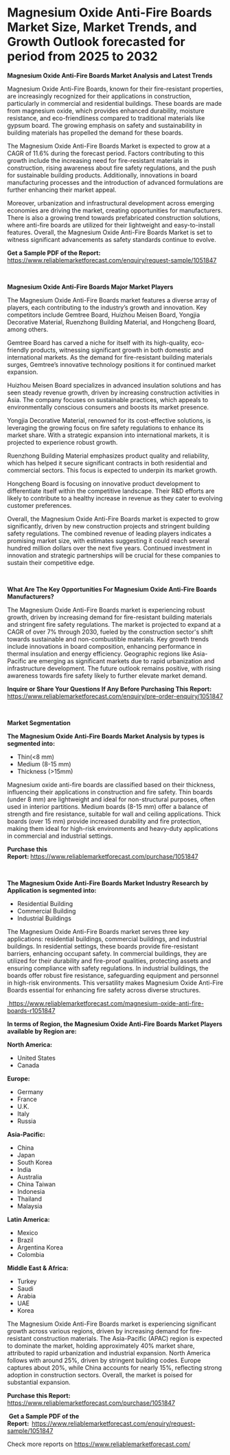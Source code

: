 <p><h1>Magnesium Oxide Anti-Fire Boards Market Size, Market Trends, and Growth Outlook forecasted for period from 2025 to 2032</h1></p><p><strong>Magnesium Oxide Anti-Fire Boards Market Analysis and Latest Trends</strong></p>
<p><p>Magnesium Oxide Anti-Fire Boards, known for their fire-resistant properties, are increasingly recognized for their applications in construction, particularly in commercial and residential buildings. These boards are made from magnesium oxide, which provides enhanced durability, moisture resistance, and eco-friendliness compared to traditional materials like gypsum board. The growing emphasis on safety and sustainability in building materials has propelled the demand for these boards.</p><p>The Magnesium Oxide Anti-Fire Boards Market is expected to grow at a CAGR of 11.6% during the forecast period. Factors contributing to this growth include the increasing need for fire-resistant materials in construction, rising awareness about fire safety regulations, and the push for sustainable building products. Additionally, innovations in board manufacturing processes and the introduction of advanced formulations are further enhancing their market appeal. </p><p>Moreover, urbanization and infrastructural development across emerging economies are driving the market, creating opportunities for manufacturers. There is also a growing trend towards prefabricated construction solutions, where anti-fire boards are utilized for their lightweight and easy-to-install features. Overall, the Magnesium Oxide Anti-Fire Boards Market is set to witness significant advancements as safety standards continue to evolve.</p></p>
<p><strong>Get a Sample PDF of the Report:&nbsp;</strong> <a href="https://www.reliablemarketforecast.com/enquiry/request-sample/1051847?utm_campaign=1108&utm_medium=2&utm_source=Github&utm_content=ia&utm_term=16012025&utm_id=magnesium-oxide-anti-fire-boards">https://www.reliablemarketforecast.com/enquiry/request-sample/1051847</a></p>
<p>&nbsp;</p>
<p><strong>Magnesium Oxide Anti-Fire Boards Major Market Players</strong></p>
<p><p>The Magnesium Oxide Anti-Fire Boards market features a diverse array of players, each contributing to the industry’s growth and innovation. Key competitors include Gemtree Board, Huizhou Meisen Board, Yongjia Decorative Material, Ruenzhong Building Material, and Hongcheng Board, among others.</p><p>Gemtree Board has carved a niche for itself with its high-quality, eco-friendly products, witnessing significant growth in both domestic and international markets. As the demand for fire-resistant building materials surges, Gemtree’s innovative technology positions it for continued market expansion.</p><p>Huizhou Meisen Board specializes in advanced insulation solutions and has seen steady revenue growth, driven by increasing construction activities in Asia. The company focuses on sustainable practices, which appeals to environmentally conscious consumers and boosts its market presence.</p><p>Yongjia Decorative Material, renowned for its cost-effective solutions, is leveraging the growing focus on fire safety regulations to enhance its market share. With a strategic expansion into international markets, it is projected to experience robust growth.</p><p>Ruenzhong Building Material emphasizes product quality and reliability, which has helped it secure significant contracts in both residential and commercial sectors. This focus is expected to underpin its market growth.</p><p>Hongcheng Board is focusing on innovative product development to differentiate itself within the competitive landscape. Their R&D efforts are likely to contribute to a healthy increase in revenue as they cater to evolving customer preferences.</p><p>Overall, the Magnesium Oxide Anti-Fire Boards market is expected to grow significantly, driven by new construction projects and stringent building safety regulations. The combined revenue of leading players indicates a promising market size, with estimates suggesting it could reach several hundred million dollars over the next five years. Continued investment in innovation and strategic partnerships will be crucial for these companies to sustain their competitive edge.</p></p>
<p>&nbsp;</p>
<p><strong>What Are The Key Opportunities For Magnesium Oxide Anti-Fire Boards Manufacturers?</strong></p>
<p><p>The Magnesium Oxide Anti-Fire Boards market is experiencing robust growth, driven by increasing demand for fire-resistant building materials and stringent fire safety regulations. The market is projected to expand at a CAGR of over 7% through 2030, fueled by the construction sector's shift towards sustainable and non-combustible materials. Key growth trends include innovations in board composition, enhancing performance in thermal insulation and energy efficiency. Geographic regions like Asia-Pacific are emerging as significant markets due to rapid urbanization and infrastructure development. The future outlook remains positive, with rising awareness towards fire safety likely to further elevate market demand.</p></p>
<p><strong>Inquire or Share Your Questions If Any Before Purchasing This Report:</strong> <a href="https://www.reliablemarketforecast.com/enquiry/pre-order-enquiry/1051847?utm_campaign=1108&utm_medium=2&utm_source=Github&utm_content=ia&utm_term=16012025&utm_id=magnesium-oxide-anti-fire-boards">https://www.reliablemarketforecast.com/enquiry/pre-order-enquiry/1051847</a></p>
<p>&nbsp;</p>
<p><strong>Market Segmentation</strong></p>
<p><strong>The Magnesium Oxide Anti-Fire Boards Market Analysis by types is segmented into:</strong></p>
<p><ul><li>Thin(<8 mm)</li><li>Medium (8-15 mm)</li><li>Thickness (>15mm)</li></ul></p>
<p><p>Magnesium oxide anti-fire boards are classified based on their thickness, influencing their applications in construction and fire safety. Thin boards (under 8 mm) are lightweight and ideal for non-structural purposes, often used in interior partitions. Medium boards (8-15 mm) offer a balance of strength and fire resistance, suitable for wall and ceiling applications. Thick boards (over 15 mm) provide increased durability and fire protection, making them ideal for high-risk environments and heavy-duty applications in commercial and industrial settings.</p></p>
<p><strong>Purchase this Report:&nbsp;</strong><a href="https://www.reliablemarketforecast.com/purchase/1051847?utm_campaign=1108&utm_medium=2&utm_source=Github&utm_content=ia&utm_term=16012025&utm_id=magnesium-oxide-anti-fire-boards">https://www.reliablemarketforecast.com/purchase/1051847</a></p>
<p>&nbsp;</p>
<p><strong>The Magnesium Oxide Anti-Fire Boards Market Industry Research by Application is segmented into:</strong></p>
<p><ul><li>Residential Building</li><li>Commercial Building</li><li>Industrial Buildings</li></ul></p>
<p><p>The Magnesium Oxide Anti-Fire Boards market serves three key applications: residential buildings, commercial buildings, and industrial buildings. In residential settings, these boards provide fire-resistant barriers, enhancing occupant safety. In commercial buildings, they are utilized for their durability and fire-proof qualities, protecting assets and ensuring compliance with safety regulations. In industrial buildings, the boards offer robust fire resistance, safeguarding equipment and personnel in high-risk environments. This versatility makes Magnesium Oxide Anti-Fire Boards essential for enhancing fire safety across diverse structures.</p></p>
<p><a href="https://www.reliablemarketforecast.com/magnesium-oxide-anti-fire-boards-r1051847?utm_campaign=1108&utm_medium=2&utm_source=Github&utm_content=ia&utm_term=16012025&utm_id=magnesium-oxide-anti-fire-boards">&nbsp;https://www.reliablemarketforecast.com/magnesium-oxide-anti-fire-boards-r1051847</a></p>
<p><strong>In terms of Region, the Magnesium Oxide Anti-Fire Boards Market Players available by Region are:</strong></p>
<p>
    <p> <strong> North America: </strong>
        <ul>
            <li>United States</li>
            <li>Canada</li>
        </ul>
        </p> 
    <p> <strong> Europe: </strong>
        <ul>
            <li>Germany</li>
            <li>France</li>
            <li>U.K.</li>
            <li>Italy</li>
            <li>Russia</li>
        </ul>
        </p> 
    <p> <strong> Asia-Pacific: </strong>
        <ul>
            <li>China</li>
            <li>Japan</li>
            <li>South Korea</li>
            <li>India</li>
            <li>Australia</li>
            <li>China Taiwan</li>
            <li>Indonesia</li>
            <li>Thailand</li>
            <li>Malaysia</li>
        </ul>
        </p> 
    <p> <strong> Latin America: </strong>
        <ul>
            <li>Mexico</li>
            <li>Brazil</li>
            <li>Argentina Korea</li>
            <li>Colombia</li>
        </ul>
        </p> 
    <p> <strong> Middle East & Africa: </strong>
        <ul>
            <li>Turkey</li>
            <li>Saudi</li>
            <li>Arabia</li>
            <li>UAE</li>
            <li>Korea</li>
        </ul>
    </p>
    </p>
<p><p>The Magnesium Oxide Anti-Fire Boards market is experiencing significant growth across various regions, driven by increasing demand for fire-resistant construction materials. The Asia-Pacific (APAC) region is expected to dominate the market, holding approximately 40% market share, attributed to rapid urbanization and industrial expansion. North America follows with around 25%, driven by stringent building codes. Europe captures about 20%, while China accounts for nearly 15%, reflecting strong adoption in construction sectors. Overall, the market is poised for substantial expansion.</p></p>
<p><strong>Purchase this Report: </strong><a href="https://www.reliablemarketforecast.com/purchase/1051847?utm_campaign=1108&utm_medium=2&utm_source=Github&utm_content=ia&utm_term=16012025&utm_id=magnesium-oxide-anti-fire-boards">https://www.reliablemarketforecast.com/purchase/1051847</a></p>
<p>&nbsp;<strong>Get a Sample PDF of the Report:&nbsp;&nbsp;</strong><a href="https://www.reliablemarketforecast.com/enquiry/request-sample/1051847?utm_campaign=1108&utm_medium=2&utm_source=Github&utm_content=ia&utm_term=16012025&utm_id=magnesium-oxide-anti-fire-boards">https://www.reliablemarketforecast.com/enquiry/request-sample/1051847</a></p>
<p><strong></strong></p>
<p>Check more reports on <a href="https://www.reliablemarketforecast.com/?utm_campaign=1108&utm_medium=2&utm_source=Github&utm_content=ia&utm_term=16012025&utm_id=magnesium-oxide-anti-fire-boards">https://www.reliablemarketforecast.com/</a></p>